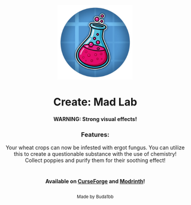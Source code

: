 <div align="center">
  <img src="https://github.com/Budabbb/CreateMadLab/blob/master/logo.png?raw=true" alt="Logo" width="200"/><br>
  <h1>Create: Mad Lab</h1>
  <h4>WARNING: Strong visual effects!</h4>
  <h3>Features:</h3>
  Your wheat crops can now be infested with ergot fungus. You can utilize this to create a questionable substance with the use of chemistry!<br>
  Collect poppies and purify them for their soothing effect!
   <h1></h1>
  <h4>Available on <a href="https://curseforge.com/minecraft/mc-mods/create-mad-lab">CurseForge</a> and <a href="https://modrinth.com/mod/create-mad-lab">Modrinth</a>!</h4>
  <sub>Made by Buda1bb</sub>
</div>
